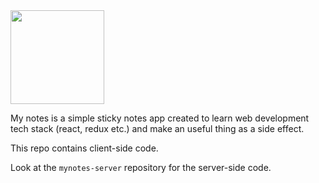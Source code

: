<img src="https://raw.githubusercontent.com/talkrz/mynotes/master/src/logo.png" width="150">

My notes is a simple sticky notes app created to learn web development tech
stack (react, redux etc.) and make an useful thing as a side effect.

This repo contains client-side code.

Look at the `mynotes-server` repository for the server-side code.
